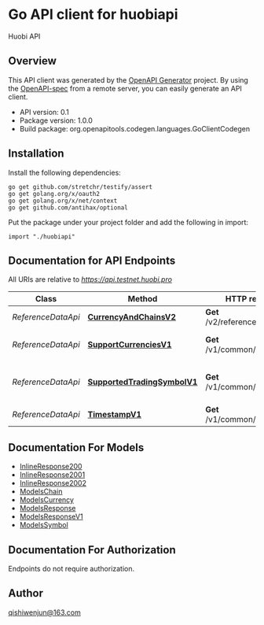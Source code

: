 # Go API client for huobiapi

Huobi API

## Overview
This API client was generated by the [OpenAPI Generator](https://openapi-generator.tech) project.  By using the [OpenAPI-spec](https://www.openapis.org/) from a remote server, you can easily generate an API client.

- API version: 0.1
- Package version: 1.0.0
- Build package: org.openapitools.codegen.languages.GoClientCodegen

## Installation

Install the following dependencies:

```shell
go get github.com/stretchr/testify/assert
go get golang.org/x/oauth2
go get golang.org/x/net/context
go get github.com/antihax/optional
```

Put the package under your project folder and add the following in import:

```golang
import "./huobiapi"
```

## Documentation for API Endpoints

All URIs are relative to *https://api.testnet.huobi.pro*

Class | Method | HTTP request | Description
------------ | ------------- | ------------- | -------------
*ReferenceDataApi* | [**CurrencyAndChainsV2**](docs/ReferenceDataApi.md#currencyandchainsv2) | **Get** /v2/reference/currencies | Currency &amp; Chains
*ReferenceDataApi* | [**SupportCurrenciesV1**](docs/ReferenceDataApi.md#supportcurrenciesv1) | **Get** /v1/common/currencys | Get all Supported Currencies
*ReferenceDataApi* | [**SupportedTradingSymbolV1**](docs/ReferenceDataApi.md#supportedtradingsymbolv1) | **Get** /v1/common/symbols | Get all Supported Trading Symbol
*ReferenceDataApi* | [**TimestampV1**](docs/ReferenceDataApi.md#timestampv1) | **Get** /v1/common/timestamp | Get Current Timestamp


## Documentation For Models

 - [InlineResponse200](docs/InlineResponse200.md)
 - [InlineResponse2001](docs/InlineResponse2001.md)
 - [InlineResponse2002](docs/InlineResponse2002.md)
 - [ModelsChain](docs/ModelsChain.md)
 - [ModelsCurrency](docs/ModelsCurrency.md)
 - [ModelsResponse](docs/ModelsResponse.md)
 - [ModelsResponseV1](docs/ModelsResponseV1.md)
 - [ModelsSymbol](docs/ModelsSymbol.md)


## Documentation For Authorization

 Endpoints do not require authorization.



## Author

qishiwenjun@163.com

